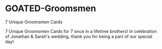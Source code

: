 # GOATED-Groomsmen
7 Unique Groomsmen Cards

7 Unique Groomsmen Cards for 7 once in a lifetime brothers! In celebration of Jonathan & Sarah's wedding, thank you for being a part of our special day!  
